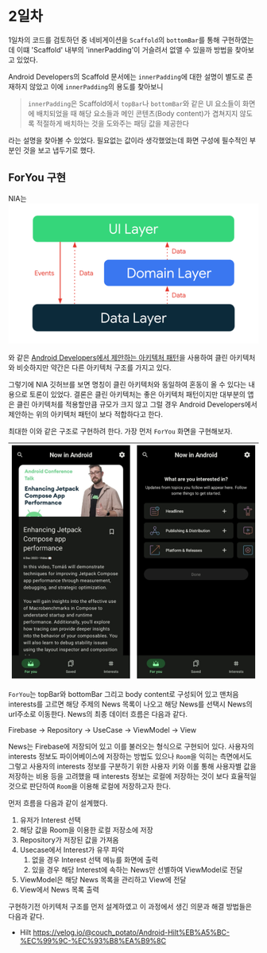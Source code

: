 # 2일차
1일차의 코드를 검토하던 중 네비게이션을 `Scaffold`의 `bottomBar`를 통해 구현하였는데
이떄 'Scaffold' 내부의 'innerPadding'이 거슬려서 없앨 수 있을까 방법을 찾아보고 있었다.

Android Developers의 Scaffold 문서에는 `innerPadding`에 대한 설명이 별도로 존재하지 않았고
이에 `innerPadding`의 용도를 찾아보니 
> `innerPadding`은 Scaffold에서 `topBar`나 `bottomBar`와 같은 UI 요소들이 화면에 배치되었을 때
해당 요소들과 메인 콘텐츠(Body content)가 겹쳐지지 않도록 적절하게 배치하는 것을 도와주는 패딩 값을 제공한다

라는 설명을 찾아볼 수 있었다. 
필요없는 값이라 생각했었는데 화면 구성에 필수적인 부분인 것을 보고 냅두기로 했다.

## ForYou 구현
NIA는
![img_2.png](img_2.png)

와 같은 [Android Developers에서 제안하는 아키텍처 패턴](https://developer.android.com/topic/architecture)을 사용하여 클린 아키텍처와 비슷하지만 약간은 다른 아키텍처 구조를 가지고 있다.

그렇기에 NIA 깃허브를 보면 명칭이 클린 아키텍처와 동일하여 혼동이 올 수 있다는 내용으로 토론이 있었다.
결론은 클린 아키텍처는 좋은 아키텍처 패턴이지만 대부분의 앱은 클린 아키텍처를 적용할만큼 규모가 크지 않고
그럴 경우 Android Developers에서 제안하는 위의 아키텍처 패턴이 보다 적합하다고 한다.  

최대한 이와 같은 구조로 구현하려 한다.
가장 먼저 `ForYou` 화면을 구현해보자.

| ![img_3.png](img_3.png) | ![img_4.png](img_4.png) |
|-------------------------|-------------------------|

`ForYou`는 topBar와 bottomBar 그리고 body content로 구성되어 있고
맨처음 interests를 고르면 해당 주제의 News 목록이 나오고 해당 News를 선택시 News의 url주소로 이동한다.
News의 최종 데이터 흐름은 다음과 같다.

Firebase -> Repository -> UseCase -> ViewModel -> View 

News는 Firebase에 저장되어 있고 이를 불러오는 형식으로 구현되어 있다. 
사용자의 interests 정보도 파이어베이스에 저장하는 방법도 있으나 `Room`을 익히는 측면에서도 그렇고
사용자의 interests 정보를 구분하기 위한 사용자 키와 이롤 통해 사용자별 값을 저장하는 비용 등을 고려했을 때
interests 정보는 로컬에 저장하는 것이 보다 효율적일 것으로 판단하여 `Room`을 이용해 로컬에 저장하고자 한다.

먼저 흐름을 다음과 같이 설계했다.

1. 유저가 Interest 선택
2. 해당 값을 Room을 이용한 로컬 저장소에 저장
3. Repository가 저장된 값을 가져옴
4. Usecase에서 Interest가 유무 파악 
   1. 없을 경우 Interest 선택 메뉴를 화면에 출력
   2. 있을 경우 해당 Interest에 속하는 News만 선별하여 ViewModel로 전달
5. ViewModel은 해당 News 목록을 관리하고 View에 전달
6. View에서 News 목록 출력

구현하기전 아키텍처 구조를 먼저 설계하였고 이 과정에서 생긴 의문과 해결 방법들은 다음과 같다.
+ Hilt
https://velog.io/@couch_potato/Android-Hilt%EB%A5%BC-%EC%99%9C-%EC%93%B8%EA%B9%8C



